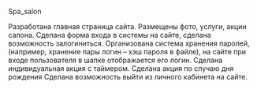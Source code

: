 Spa_salon

Разработана главная страница сайта. Размещены фото, услуги, акции салона.
Сделана форма входа в системы на сайте, сделана возможность залогиниться.
Организована система хранения паролей, (например, хранение пары логин – хэш пароля в файле), на сайте при входе пользователя в шапке отображается его логин.
Сделана индивидуальная акция с таймером.
Сделана акция по случаю дня рождения
Сделана возможность выйти из личного кабинета на сайте.
